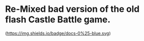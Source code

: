 # Re-Mixed bad version of the old flash Castle Battle game.
(https://img.shields.io/badge/docs-0%25-blue.svg)
